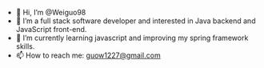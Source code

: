 - 👋 Hi, I’m @Weiguo98
- 👀 I’m a full stack software developer and interested in Java backend and JavaScript front-end.
- 🌱 I’m currently learning javascript and improving my spring framework skills.
- 📫 How to reach me: guow1227@gmail.com

<!---
Weiguo98/Weiguo98 is a ✨ special ✨ repository because its `README.md` (this file) appears on your GitHub profile.
You can click the Preview link to take a look at your changes.
--->
